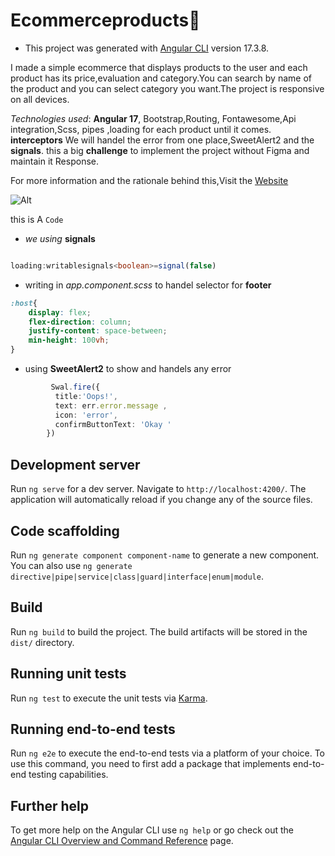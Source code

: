 # Ecommerceproducts💙
  
* This project was generated with [Angular CLI](https://github.com/angular/angular-cli) version 17.3.8.

I made a simple ecommerce that displays products to the user and each product has its price,evaluation and category.You can search by name of the product and you can select category you want.The project is responsive on all devices.

*Technologies used*: **Angular 17**, Bootstrap,Routing, Fontawesome,Api integration,Scss, pipes ,loading for each product until it comes.
**interceptors** We will handel the error from one place,SweetAlert2 and the **signals**.
 this a big **challenge** to implement the project without Figma and maintain it Response.  


 For more information and the rationale behind this,Visit the [ Website ](https://simpleecommercepage.netlify.app)

![Alt](https://i0.wp.com/www.thestartupfounder.com/wp-content/uploads/2022/04/website-reputation2.jpg?fit=612%2C378&ssl=1)
  
 this is A `Code`
*  *we using* **signals** 
```Typescript

loading:writablesignals<boolean>=signal(false)

``` 
* writing in *app.component.scss*  to handel selector for **footer**

```Scss
:host{
    display: flex;
    flex-direction: column;
    justify-content: space-between;
    min-height: 100vh;
}

```
* using **SweetAlert2** to show and handels any error 
```typescript 
         Swal.fire({
          title:'Oops!',
          text: err.error.message ,
          icon: 'error',
          confirmButtonText: 'Okay '
        })

```
## Development server

Run `ng serve` for a dev server. Navigate to `http://localhost:4200/`. The application will automatically reload if you change any of the source files.

## Code scaffolding

Run `ng generate component component-name` to generate a new component. You can also use `ng generate directive|pipe|service|class|guard|interface|enum|module`.

## Build

Run `ng build` to build the project. The build artifacts will be stored in the `dist/` directory.

## Running unit tests

Run `ng test` to execute the unit tests via [Karma](https://karma-runner.github.io).

## Running end-to-end tests

Run `ng e2e` to execute the end-to-end tests via a platform of your choice. To use this command, you need to first add a package that implements end-to-end testing capabilities.

## Further help

To get more help on the Angular CLI use `ng help` or go check out the [Angular CLI Overview and Command Reference](https://angular.io/cli) page.
